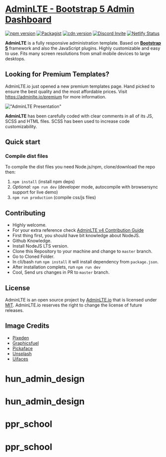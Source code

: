 # [AdminLTE - Bootstrap 5 Admin Dashboard](https://adminlte.io)

[![npm version](https://img.shields.io/npm/v/admin-lte/latest.svg)](https://www.npmjs.com/package/admin-lte)
[![Packagist](https://img.shields.io/packagist/v/almasaeed2010/adminlte.svg)](https://packagist.org/packages/almasaeed2010/adminlte)
[![cdn version](https://data.jsdelivr.com/v1/package/npm/admin-lte/badge)](https://www.jsdelivr.com/package/npm/admin-lte)
[![Discord Invite](https://img.shields.io/badge/discord-join%20now-green)](https://discord.gg/jfdvjwFqfz)
[![Netlify Status](https://api.netlify.com/api/v1/badges/1277b36b-08f3-43fa-826a-4b4d24614b3c/deploy-status)](https://app.netlify.com/sites/adminlte-v4/deploys)

**AdminLTE** is a fully responsive administration template. Based on **[Bootstrap 5](https://getbootstrap.com/)** framework and also the JavaScript plugins.
Highly customizable and easy to use. Fits many screen resolutions from small mobile devices to large desktops.

## Looking for Premium Templates?

AdminLTE.io just opened a new premium templates page. Hand picked to ensure the best quality and the most affordable
prices. Visit <https://adminlte.io/premium> for more information.

!["AdminLTE Presentation"](https://adminlte.io/AdminLTE3.png "AdminLTE Presentation")

**AdminLTE** has been carefully coded with clear comments in all of its JS, SCSS and HTML files.
SCSS has been used to increase code customizability.

## Quick start

### Compile dist files

To compile the dist files you need Node.js/npm, clone/download the repo then:

1. `npm install` (install npm deps)
2. _Optional:_ `npm run dev` (developer mode, autocompile with browsersync support for live demo)
3. `npm run production` (compile css/js files)


## Contributing

- Highly welcome.
- For your extra reference check [AdminLTE v4 Contribution Guide](https://github.com/ColorlibHQ/AdminLTE#contributing)
- First thing first, you should have bit knowledge about NodeJS.
- Github Knowledge.
- Install NodeJS LTS version.
- Clone this Repository to your machine and change to `master` branch.
- Go to Cloned Folder.
- In cli/bash run `npm install` it will install dependency from `package.json`.
- After installation complets, run `npm run dev`
- Cool, Send urs changes in PR to `master` branch.


## License

AdminLTE is an open source project by [AdminLTE.io](https://adminlte.io) that is licensed under [MIT](https://opensource.org/licenses/MIT).
AdminLTE.io reserves the right to change the license of future releases.

## Image Credits

- [Pixeden](http://www.pixeden.com/psd-web-elements/flat-responsive-showcase-psd)
- [Graphicsfuel](https://www.graphicsfuel.com/2013/02/13-high-resolution-blur-backgrounds/)
- [Pickaface](https://pickaface.net/)
- [Unsplash](https://unsplash.com/)
- [Uifaces](http://uifaces.com/)
# hun_admin_design
# hun_admin_design
# ppr_school
# ppr_school
